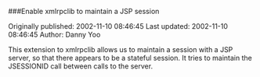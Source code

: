 ###Enable xmlrpclib to maintain a JSP session

Originally published: 2002-11-10 08:46:45
Last updated: 2002-11-10 08:46:45
Author: Danny Yoo

This extension to xmlrpclib allows us to maintain a session with a JSP server, so that there appears to be a stateful session.  It tries to maintain the JSESSIONID call between calls to the server.